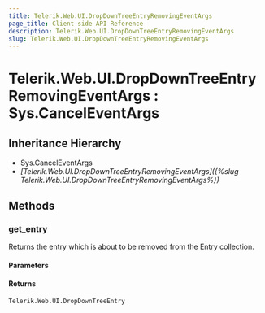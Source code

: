 ```yaml
---
title: Telerik.Web.UI.DropDownTreeEntryRemovingEventArgs
page_title: Client-side API Reference
description: Telerik.Web.UI.DropDownTreeEntryRemovingEventArgs
slug: Telerik.Web.UI.DropDownTreeEntryRemovingEventArgs
---
```


# Telerik.Web.UI.DropDownTreeEntryRemovingEventArgs : Sys.CancelEventArgs 

## Inheritance Hierarchy

* Sys.CancelEventArgs
* *[Telerik.Web.UI.DropDownTreeEntryRemovingEventArgs]({%slug Telerik.Web.UI.DropDownTreeEntryRemovingEventArgs%})*


## Methods

### get_entry

Returns the entry which is about to be removed from the Entry collection.

#### Parameters

#### Returns

`Telerik.Web.UI.DropDownTreeEntry`

